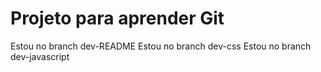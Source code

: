 # Projeto para aprender Git

Estou no branch dev-README 
Estou no branch dev-css
Estou no branch dev-javascript 
